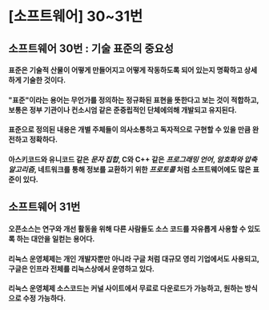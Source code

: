 # [소프트웨어] 30~31번

## 소프트웨어 30번 : 기술 표준의 중요성
#### **표준**은 기술적 산물이 어떻게 만들어지고 어떻게 작동하도록 되어 있는지 명확하고 상세하게 기술한 것이다.
  
#### "표준"이라는 용어는 무언가를 정의하는 정규화된 표현을 뜻한다고 보는 것이 적합하고, 보통은 정부 기관이나 컨소시엄 같은 준중립적인 단체에의해 개발되고 유지된다. 
  
#### 표준으로 정의된 내용은 개별 주체들이 의사소통하고 독자적으로 구현할 수 있을 만큼 완전하고 정확하다.
  
#### 아스키코드와 유니코드 같은 *문자 집합*, C와 C++ 같은 *프로그래밍 언어*, *암호화와 압축 알고리즘*, 네트워크를 통해 정보를 교환하기 위한 *프로토콜* 처럼 소프트웨어에도 많은 표준이 있다. 
  
  
  
## 소프트웨어 31번
#### 오픈소스는 연구와 개선 활동을 위해 다른 사람들도 소스 코드를 자유롭게 사용할 수 있도록 하는 대안을 일컫는 용어다. 

#### 리눅스 운영체제는 개인 개발자뿐만 아니라 구글 처럼 대규모 영리 기업에서도 사용되고, 구글은 인프라 전체를 리눅스상에서 운영하고 있다. 

#### 리눅스 운영체제 소스코드는 커널 사이트에서 무료로 다운로드가 가능하고, 원하는 방식으로 수정 가능하다.
